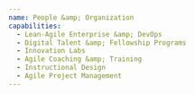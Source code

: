 ```yaml
---
name: People &amp; Organization
capabilities:
  - Lean-Agile Enterprise &amp; DevOps
  - Digital Talent &amp; Fellowship Programs
  - Innovation Labs
  - Agile Coaching &amp; Training
  - Instructional Design
  - Agile Project Management
---
```

